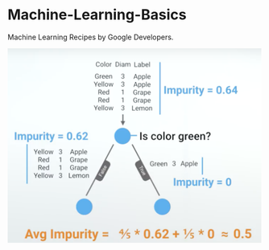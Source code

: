 # Machine-Learning-Basics
 Machine Learning Recipes by Google Developers.
 
 ![test](https://github.com/Ataago/Machine-Learning-Basics/blob/master/Images/1.png)
